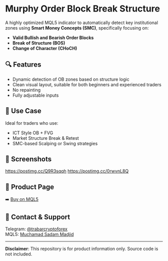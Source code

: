 # Murphy Order Block Break Structure

A highly optimized MQL5 indicator to automatically detect key institutional zones using **Smart Money Concepts (SMC)**, specifically focusing on:
- **Valid Bullish and Bearish Order Blocks**
- **Break of Structure (BOS)**
- **Change of Character (CHoCH)**

## 🔍 Features
- Dynamic detection of OB zones based on structure logic
- Clean visual layout, suitable for both beginners and experienced traders
- No repainting
- Fully adjustable inputs

## 💼 Use Case
Ideal for traders who use:
- ICT Style OB + FVG
- Market Structure Break & Retest
- SMC-based Scalping or Swing strategies

## 📸 Screenshots
https://postimg.cc/Q9R3sqqh
https://postimg.cc/0rwvnL8Q


## 🛒 Product Page
➡️ [Buy on MQL5](https://www.mql5.com/en/market/product/YOUR_PRODUCT_ID)

## 📩 Contact & Support
Telegram: [@trabarcryptoforex](https://t.me/trabarcryptoforex)  
MQL5: [Muchamad Sadam Madjid](https://www.mql5.com/en/users/dammajjid88)

---

**Disclaimer**: This repository is for product information only. Source code is not included.
